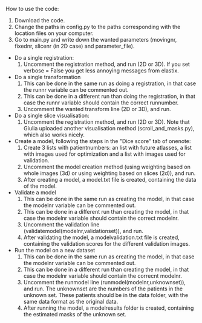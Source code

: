 How to use the code:

1. Download the code.
2. Change the paths in config.py to the paths corresponding with the location files on your computer.
3. Go to main.py and write down the wanted parameters (movingnr, fixednr, slicenr (in 2D case) and parameter_file).
  - Do a single registration:
    1. Uncomment the registration method, and run (2D or 3D). If you set verbose = False you get less annoying messages from elastix.
  - Do a single transformation
    1. This can be done in the same run as doing a registration, in that case the runnr variable can be commented out.
    2. This can be done in a different run than doing the registration, in that case the runnr variable should contain the correct runnumber.
    3. Uncomment the wanted transform line (2D or 3D), and run.
  - Do a single slice visualisation:
    1. Uncomment the registration method, and run (2D or 3D).
    Note that Giulia uploaded another visualisation method (scroll_and_masks.py), which also works nicely.
  - Create a model, following the steps in the "Dice score" tab of onenote:
    1. Create 3 lists with patientnumbers: an list with future atlasses, a list with images used for optimization and a list with images used for validation.
    2. Uncomment the model creation method (using weighting based on whole images (3d) or using weighting based on slices (2d)), and run.
    3. After creating a model, a model.txt file is created, containing the data of the model.
  - Validate a model
    1. This can be done in the same run as creating the model, in that case the modelnr variable can be commented out.
    2. This can be done in a different run than creating the model, in that case the modelnr variable should contain the correct modelnr.
    3. Uncomment the validation line (validatemodel(modelnr,validationset)), and run.
    4. After validating the model, a modelvalidation.txt file is created, containing the validation scores for the different validation images.
  - Run the model on a new dataset
    1. This can be done in the same run as creating the model, in that case the modelnr variable can be commented out.
    2. This can be done in a different run than creating the model, in that case the modelnr variable should contain the correcnt modelnr.
    3. Uncomment the runmodel line (runmodel(modelnr,unknownset)), and run. The unknownset are the numbers of the patients in the unknown set. These patients should be in the data folder, with the same data format as the original data.
    4. After running the model, a modelresults folder is created, containing the estimated masks of the unknown set.